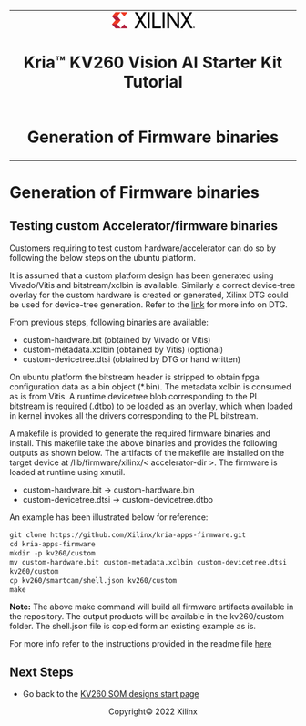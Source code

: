 ﻿<table class="sphinxhide">
 <tr>
   <td align="center"><img src="media/xilinx-logo.png" width="30%"/><h1> Kria&trade; KV260 Vision AI Starter Kit Tutorial</h1>
   </td>
 </tr>
 <tr>
 <td align="center"><h1>Generation of Firmware binaries</h1>

 </td>
 </tr>
</table>

# Generation of Firmware binaries

## Testing custom Accelerator/firmware binaries

Customers requiring to test custom hardware/accelerator can do so by following
the below steps on the ubuntu platform.

It is assumed that a custom platform design has been generated using
Vivado/Vitis and bitstream/xclbin is available. Similarly a correct device-tree
overlay for the custom hardware is created or generated, Xilinx DTG could be
used for device-tree generation. Refer to the
[link](https://xilinx-wiki.atlassian.net/wiki/spaces/A/pages/18842279/Build+Device+Tree+Blob)
for more info on DTG.

From previous steps, following binaries are available:

* custom-hardware.bit     (obtained by Vivado or Vitis)
* custom-metadata.xclbin  (obtained by Vitis) (optional)
* custom-devicetree.dtsi  (obtained by DTG or hand written)

On ubuntu platform the bitstream header is stripped to obtain fpga configuration
data as a bin object (*.bin). The metadata xclbin is consumed as is from Vitis.
A runtime devicetree blob corresponding to the PL bitstream is required (.dtbo)
to be loaded as an overlay, which when loaded in kernel invokes all the drivers
corresponding to the PL bitstream.

A makefile is provided to generate the required firmware binaries and install.
This makefile take the above binaries and provides the following outputs as
shown below. The artifacts of the makefile are installed on the target device at
/lib/firmware/xilinx/< accelerator-dir >. The firmware is loaded at runtime
using xmutil.

* custom-hardware.bit    -> custom-hardware.bin
* custom-devicetree.dtsi -> custom-devicetree.dtbo

An example has been illustrated below for reference:

```shell
git clone https://github.com/Xilinx/kria-apps-firmware.git
cd kria-apps-firmware
mkdir -p kv260/custom
mv custom-hardware.bit custom-metadata.xclbin custom-devicetree.dtsi kv260/custom
cp kv260/smartcam/shell.json kv260/custom
make
```

**Note:** The above make command will build all firmware artifacts available in
the repository. The output products will be available in the kv260/custom
folder. The shell.json file is copied form an existing example as is.


For more info refer to the instructions provided in the readme file
[here](https://github.com/Xilinx/kria-apps-firmware/blob/xlnx_rel_v2022.1/README.md)

## Next Steps

* Go back to the [KV260 SOM designs start page](../index)

<p class="sphinxhide" align="center">Copyright&copy; 2022 Xilinx</p>

<!---

Licensed under the Apache License, Version 2.0 (the "License"); you may not use this file except in compliance with the License.

You may obtain a copy of the License at http://www.apache.org/licenses/LICENSE-2.0.

Unless required by applicable law or agreed to in writing, software distributed under the License is distributed on an "AS IS" BASIS, WITHOUT WARRANTIES OR CONDITIONS OF ANY KIND, either express or implied. See the License for the specific language governing permissions and limitations under the License.

-->

